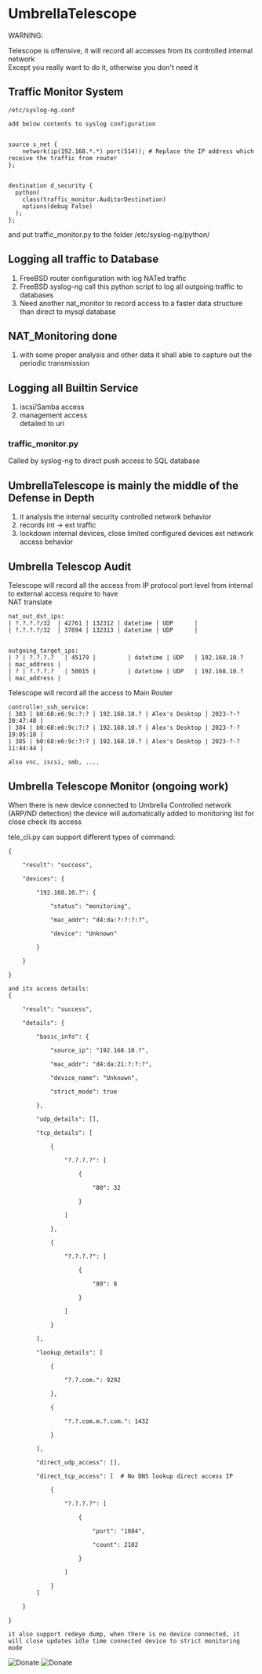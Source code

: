 # UmbrellaTelescope

WARNING: 

Telescope is offensive, it will record all accesses from its controlled internal network   
Except you really want to do it, otherwise you don't need it   

## Traffic Monitor System    
```
/etc/syslog-ng.conf

add below contents to syslog configuration


source s_net {
    network(ip(192.168.*.*) port(514)); # Replace the IP address which receive the traffic from router
};


destination d_security { 
  python(
    class(traffic_monitor.AuditorDestination) 
    options(debug False)
  ); 
};

```
and put traffic_monitor.py to the folder /etc/syslog-ng/python/    


## Logging all traffic to Database     
  1. FreeBSD router configuration with log NATed traffic    
  2. FreeBSD syslog-ng call this python script to log all outgoing traffic to databases    
  3. Need another nat_monitor to record access to a faster data structure than direct to mysql database

## NAT_Monitoring done
  1. with some proper analysis and other data it shall able to capture out the periodic transmission

## Logging all Builtin Service    
  1. iscsi/Samba access    
  2. management access   
        detailed to uri   


### traffic_monitor.py    
Called by syslog-ng to direct push access to SQL database



## UmbrellaTelescope is mainly the middle of the Defense in Depth  
   1. it analysis the internal security controlled network behavior   
   2. records int -> ext traffic  
   3. lockdown internal devices, close limited configured devices ext network access behavior   

## Umbrella Telescop Audit   

Telescope will record all the access from IP protocol port level from internal to external access require to have    
NAT translate    
```
nat_out_dst_ips:
| ?.?.?.?/32  | 42761 | 132312 | datetime | UDP      |
| ?.?.?.?/32  | 37894 | 132313 | datetime | UDP      |


outgoing_target_ips:
| ? | ?.?.?.?   | 45179 |         | datetime | UDP   | 192.168.10.?      | mac_address |
| ? | ?.?.?.?   | 50015 |         | datetime | UDP   | 192.168.10.?      | mac_address |

```

Telescope will record all the access to Main Router   
```
controller_ssh_service:
| 383 | b0:68:e6:9c:?:? | 192.168.10.? | Alex's Desktop | 2023-?-? 20:47:48 |
| 384 | b0:68:e6:9c:?:? | 192.168.10.? | Alex's Desktop | 2023-?-? 19:05:10 |
| 385 | b0:68:e6:9c:?:? | 192.168.10.? | Alex's Desktop | 2023-?-? 11:44:44 |

also vnc, iscsi, smb, ....
```

## Umbrella Telescope Monitor  (ongoing work)  
When there is new device connected to Umbrella Controlled network (ARP/ND detection)
the device will automatically added to monitoring list for close check its access   

tele_cli.py can support different types of command:
```
{

    "result": "success",

    "devices": {

        "192.168.10.?": {

            "status": "monitoring",

            "mac_addr": "d4:da:?:?:?:?",

            "device": "Unknown"

        }

    }

}

and its access details:    
{

    "result": "success",

    "details": {

        "basic_info": {

            "source_ip": "192.168.10.?",

            "mac_addr": "d4:da:21:?:?:?",

            "device_name": "Unknown",

            "strict_mode": true

        },

        "udp_details": [],

        "tcp_details": [

            {

                "?.?.?.?": [

                    {

                        "80": 32

                    }

                ]

            },

            {

                "?.?.?.?": [

                    {

                        "80": 8

                    }

                ]

            }

        ],

        "lookup_details": [

            {

                "?.?.com.": 9292

            },

            {

                "?.?.com.m.?.com.": 1432

            }

        ],

        "direct_udp_access": [],

        "direct_tcp_access": [  # No DNS lookup direct access IP

            {

                "?.?.?.?": [

                    {

                        "port": "1884",

                        "count": 2182

                    }

                ]

            }
        ]

    }

}

it also support redeye dump, when there is no device connected, it will close updates idle time connected device to strict monitoring mode    

```



![Donate](./DONATE.JPG)
![Donate](./DONATE_Z.JPG)

